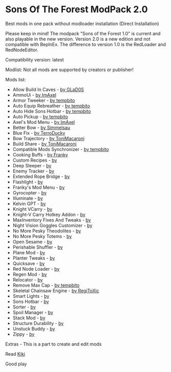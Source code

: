 # Sons Of The Forest ModPack 2.0
Best mods in one pack without modloader installation
(Direct Installation)

Please keep in mind!
The modpack "Sons of the Forest 1.0" is current and also playable in the new version. 
Version 2.0 is a new edition and not compatible with BepInEx. 
The difference to version 1.0 is the RedLoader and RedNodeEditor.

Compatibility version: latest

Modlist:
Not all mods are supported by creators or publisher!


Mods list:

- Allow Build In Caves                  - [by GLaD0S](https://sotf-mods.com/mods/glad0s/enable-building-in-caves)
- AmmoUi                                - [by ImAxel](https://sotf-mods.com/mods/imaxel/ammou)
- Armor Tweeker                         - [by tempbito](https://sotf-mods.com/mods/tempbito/armortweeker)
- Auto Equip Rebreather                 - [by tempbito](https://www.nexusmods.com/sonsoftheforest/mods/173)
- Auto Hide Sons Hotbar                 - [by tempbito](https://sotf-mods.com/mods/tempbito/autohidesonshotbar)
- Auto Pickup                           - [by tempbito](https://sotf-mods.com/mods/tempbito/auto-pickup)
- Axel's Mod Menu                       - [by ImAxel](https://sotf-mods.com/mods/imaxel/axel's-mod-menu)
- Better Bow                            - [by Simmelsau](https://sotf-mods.com/mods/simmelsau/betterbow)
- Blue Fix                              - [by TerroDucky](https://www.nexusmods.com/sonsoftheforest/mods/132)
- Bow Trajectory                        - [by ToniMacaroni](https://sotf-mods.com/mods/tonimacaroni/bowtrajectory)
- Build Share                           - [by ToniMacaroni](https://sotf-mods.com/mods/tonimacaroni/buildshare)
- Compatible Mods Synchronizer          - [by tempbito](https://sotf-mods.com/mods/tempbito/compatiblemodssync)
- Cooking Buffs                         - [by Franky](https://sotf-mods.com/mods/franky/cookingbuffs)
- Custom Recipes                        - [by ]()
- Deep Sleeper                          - [by ]()
- Enemy Tracker                         - [by ]()
- Extended Rope Bridge                  - [by ]()
- Flashlight                            - [by ]()
- Franky's Mod Menu                     - [by ]()
- Gyrocopter                            - [by ]()
- Illuminate                            - [by ]()
- Kelvin GPT                            - [by ]()
- Knight VCarry                         - [by ]()
- Knight-V Carry Hotkey Addon           - [by ]()
- MaxInventory Fixes And Tweaks         - [by ]()
- Night Vision Goggles Customizer       - [by ]()
- No More Pesky Theodolites             - [by ]()
- No More Pesky Totems                  - [by ]()
- Open Sesame                           - [by ]()
- Perishable Shuffler                   - [by ]()
- Plane Mod                             - [by ]()
- Planter Tweaks                        - [by ]()
- Quicksave                             - [by ]()
- Red Node Loader                       - [by ]()
- Regen Mod                             - [by ]()
- Relocator                             - [by ]()
- Remove Max Cap                        - [by tempbito](https://sotf-mods.com/mods/tempbito/removemaxobjectcap)
- Skeletal Chainsaw Engine              - [by RegiToXic](https://sotf-mods.com/mods/regitoxic/skeletal-chainsaw(alpha))
- Smart Lights                          - [by ]()
- Sons Hotbar                           - [by ]()
- Sorter                                - [by ]()
- Spoil Manager                         - [by ]()
- Stack Mod                             - [by ]()
- Structure Durability                  - [by ]()
- Unstuck Buddy                         - [by ]()
- Zippy                                 - [by ]()


Extras - This is a part to create and edit mods

Read [Kiki](https://github.com/ErythroCraft/Sons-of-the-Forest-Modpack-2.0/wiki)


Good play

